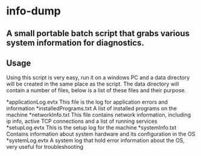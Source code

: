 # info-dump
A small portable batch script that grabs various system information for diagnostics.
---
## Usage
Using this script is very easy, run it on a windows PC and a data directory will be created in the same place as the script.
The data directory will contain a number of files, below is a list of these files and their purpose.

*applicationLog.evtx
  This file is the log for application errors and information
*installedPrograms.txt
  A list of installed programs on the machine
*networkInfo.txt
  This file contains network information, including ip info, active TCP connections and a list of running services
*setupLog.evtx
  This is the setup log for the machine
*systemInfo.txt
  Contains information about system hardware and its configuration in the OS
*systemLog.evtx
  A system log that hold error information about the OS, very useful for troubleshooting
